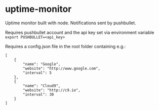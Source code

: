 # uptime-monitor
Uptime monitor built with node.  Notifications sent by pushbullet.

Requires pushbullet account and the api key set via environment variable ```export PUSHBULLET=<api_key>```

Requires a config.json file in the root folder containing e.g.:

```
[                                                                                                                           
    {
        "name": "Google",
        "website": "http://www.google.com",
        "interval": 5                                                                                                       
    },                                                                                                                      
    {
        "name": "Cloud9",
        "website": "http://c9.io",
        "interval": 30
    }
]     
```
